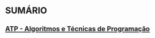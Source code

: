 # SUMÁRIO

## <a href="./ATP - Algoritmos e Técnicas de Programação">ATP - Algoritmos e Técnicas de Programação</a>
